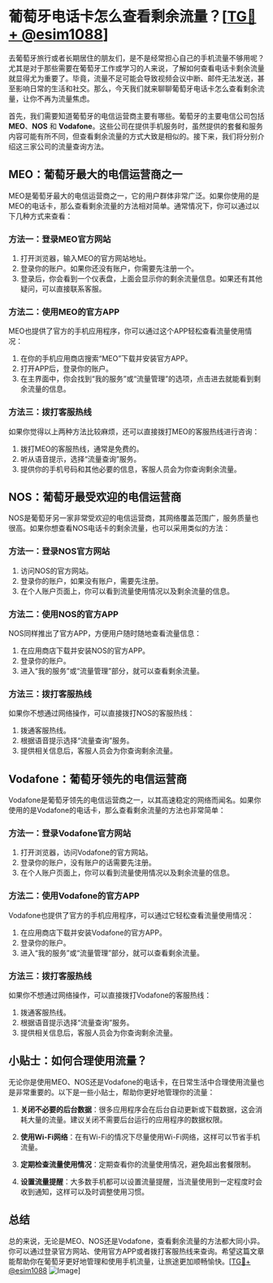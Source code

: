 # 葡萄牙电话卡怎么查看剩余流量？[[TG💪+ @esim1088](https://t.me/s/esim1088)]

去葡萄牙旅行或者长期居住的朋友们，是不是经常担心自己的手机流量不够用呢？尤其是对于那些需要在葡萄牙工作或学习的人来说，了解如何查看电话卡剩余流量就显得尤为重要了。毕竟，流量不足可能会导致视频会议中断、邮件无法发送，甚至影响日常的生活和社交。那么，今天我们就来聊聊葡萄牙电话卡怎么查看剩余流量，让你不再为流量焦虑。

首先，我们需要知道葡萄牙的电信运营商主要有哪些。葡萄牙的主要电信公司包括**MEO**、**NOS** 和 **Vodafone**。这些公司在提供手机服务时，虽然提供的套餐和服务内容可能有所不同，但查看剩余流量的方式大致是相似的。接下来，我们将分别介绍这三家公司的流量查询方法。

## MEO：葡萄牙最大的电信运营商之一

MEO是葡萄牙最大的电信运营商之一，它的用户群体非常广泛。如果你使用的是MEO的电话卡，那么查看剩余流量的方法相对简单。通常情况下，你可以通过以下几种方式来查看：

### 方法一：登录MEO官方网站

1. 打开浏览器，输入MEO的官方网站地址。
2. 登录你的账户。如果你还没有账户，你需要先注册一个。
3. 登录后，你会看到一个仪表盘，上面会显示你的剩余流量信息。如果还有其他疑问，可以直接联系客服。

### 方法二：使用MEO的官方APP

MEO也提供了官方的手机应用程序，你可以通过这个APP轻松查看流量使用情况：

1. 在你的手机应用商店搜索“MEO”下载并安装官方APP。
2. 打开APP后，登录你的账户。
3. 在主界面中，你会找到“我的服务”或“流量管理”的选项，点击进去就能看到剩余流量的信息。

### 方法三：拨打客服热线

如果你觉得以上两种方法比较麻烦，还可以直接拨打MEO的客服热线进行咨询：

1. 拨打MEO的客服热线，通常是免费的。
2. 听从语音提示，选择“流量查询”服务。
3. 提供你的手机号码和其他必要的信息，客服人员会为你查询剩余流量。

## NOS：葡萄牙最受欢迎的电信运营商

NOS是葡萄牙另一家非常受欢迎的电信运营商，其网络覆盖范围广，服务质量也很高。如果你想查看NOS电话卡的剩余流量，也可以采用类似的方法：

### 方法一：登录NOS官方网站

1. 访问NOS的官方网站。
2. 登录你的账户，如果没有账户，需要先注册。
3. 在个人账户页面上，你可以看到流量使用情况以及剩余流量的信息。

### 方法二：使用NOS的官方APP

NOS同样推出了官方APP，方便用户随时随地查看流量信息：

1. 在应用商店下载并安装NOS的官方APP。
2. 登录你的账户。
3. 进入“我的服务”或“流量管理”部分，就可以查看剩余流量。

### 方法三：拨打客服热线

如果你不想通过网络操作，可以直接拨打NOS的客服热线：

1. 拨通客服热线。
2. 根据语音提示选择“流量查询”服务。
3. 提供相关信息后，客服人员会为你查询剩余流量。

## Vodafone：葡萄牙领先的电信运营商

Vodafone是葡萄牙领先的电信运营商之一，以其高速稳定的网络而闻名。如果你使用的是Vodafone的电话卡，那么查看剩余流量的方法也非常简单：

### 方法一：登录Vodafone官方网站

1. 打开浏览器，访问Vodafone的官方网站。
2. 登录你的账户，没有账户的话需要先注册。
3. 在个人账户页面上，你可以看到流量使用情况以及剩余流量的信息。

### 方法二：使用Vodafone的官方APP

Vodafone也提供了官方的手机应用程序，可以通过它轻松查看流量使用情况：

1. 在应用商店下载并安装Vodafone的官方APP。
2. 登录你的账户。
3. 进入“我的服务”或“流量管理”部分，就可以查看剩余流量。

### 方法三：拨打客服热线

如果你不想通过网络操作，可以直接拨打Vodafone的客服热线：

1. 拨通客服热线。
2. 根据语音提示选择“流量查询”服务。
3. 提供相关信息后，客服人员会为你查询剩余流量。

## 小贴士：如何合理使用流量？

无论你是使用MEO、NOS还是Vodafone的电话卡，在日常生活中合理使用流量也是非常重要的。以下是一些小贴士，帮助你更好地管理你的流量：

1. **关闭不必要的后台数据**：很多应用程序会在后台自动更新或下载数据，这会消耗大量的流量。建议关闭不需要后台运行的应用程序的数据权限。
   
2. **使用Wi-Fi网络**：在有Wi-Fi的情况下尽量使用Wi-Fi网络，这样可以节省手机流量。

3. **定期检查流量使用情况**：定期查看你的流量使用情况，避免超出套餐限制。

4. **设置流量提醒**：大多数手机都可以设置流量提醒，当流量使用到一定程度时会收到通知，这样可以及时调整使用习惯。

## 总结

总的来说，无论是MEO、NOS还是Vodafone，查看剩余流量的方法都大同小异。你可以通过登录官方网站、使用官方APP或者拨打客服热线来查询。希望这篇文章能帮助你在葡萄牙更好地管理和使用手机流量，让旅途更加顺畅愉快。[[TG💪+ @esim1088](https://t.me/s/esim1088) ![Image](https://i.postimg.cc/4NQfJmqS/Snipaste-2025-05-13-00-14-12.png)]